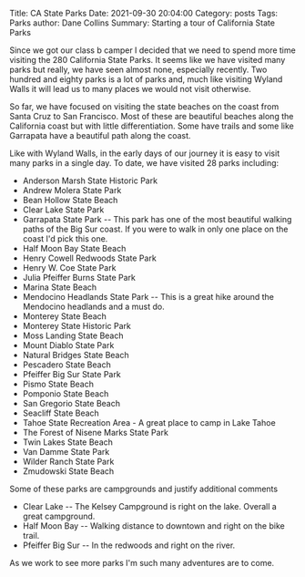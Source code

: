 Title: CA State Parks
Date: 2021-09-30 20:04:00
Category: posts
Tags: Parks
author: Dane Collins
Summary: Starting a tour of California State Parks


Since we got our class b camper I decided that we need to spend more time visiting the 280 California State Parks.  It seems like we have visited many parks but really, we have seen almost none, especially recently.  Two hundred and eighty parks is a lot of parks and, much like visiting Wyland Walls it will lead us to many places we would not visit otherwise.

So far, we have focused on visiting the state beaches on the coast from Santa Cruz to San Francisco.  Most of these are beautiful beaches along the California coast but with little differentiation. Some have trails and some like Garrapata have a beautiful path along the coast.

Like with Wyland Walls, in the early days of our journey it is easy to visit many parks in a single day.  To date, we have visited 28 parks including:

* Anderson Marsh State Historic Park
* Andrew Molera State Park
* Bean Hollow State Beach
* Clear Lake State Park
* Garrapata State Park -- This park has one of the most beautiful walking paths of the Big Sur coast.  If you were to walk in only one place on the coast I'd pick this one.
* Half Moon Bay State Beach
* Henry Cowell Redwoods State Park
* Henry W. Coe State Park
* Julia Pfeiffer Burns State Park
* Marina State Beach
* Mendocino Headlands State Park -- This is a great hike around the Mendocino headlands and a must do.
* Monterey State Beach
* Monterey State Historic Park
* Moss Landing State Beach
* Mount Diablo State Park
* Natural Bridges State Beach
* Pescadero State Beach
* Pfeiffer Big Sur State Park
* Pismo State Beach
* Pomponio State Beach
* San Gregorio State Beach
* Seacliff State Beach
* Tahoe State Recreation Area - A great place to camp in Lake Tahoe
* The Forest of Nisene Marks State Park
* Twin Lakes State Beach
* Van Damme State Park
* Wilder Ranch State Park
* Zmudowski State Beach

Some of these parks are campgrounds and justify additional comments

* Clear Lake -- The Kelsey Campground is right on the lake.  Overall a great campground. 
* Half Moon Bay -- Walking distance to downtown and right on the bike trail.
* Pfeiffer Big Sur -- In the redwoods and right on the river.

As we work to see more parks I'm such many adventures are to come.
